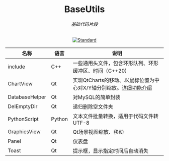 <p align="center">
	<h1 align="center">BaseUtils</h1>
	<h6 align="center">基础代码片段</h6>
</p>
<p align="center">
	<a href="https://en.wikipedia.org/wiki/C%2B%2B#Standardization">
		<img src="https://camo.githubusercontent.com/423d6adbdf505b49c76e2274cd93e423399fe5b2536e0f2f956189e75c21b67c/68747470733a2f2f696d672e736869656c64732e696f2f62616467652f632532422532422d31312f31342f31372f32302d626c75652e737667" alt="Standard">
	</a>
</p>

| 名称           | 语言   | 说明                                                         |
| -------------- | ------ | ------------------------------------------------------------ |
| include        | C++    | 一些通用头文件，包含环形队列、环形缓冲区、时间（C++20)       |
| ChartView      | Qt     | 实现QtCharts的移动、以鼠标位置为中心对X/Y轴分别缩放。[详细功能介绍](https://blog.csdn.net/kpengk/article/details/105800525) |
| DatabaseHelper | Qt     | 对MySQL的简单封装                                            |
| DelEmptyDir    | Qt     | 递归删除空文件夹                                             |
| PythonScript   | Python | 文本文件批量转换，适用于代码文件转UTF-8                      |
| GraphicsView   | Qt     | Qt场景视图缩放、移动                                         |
| Panel          | Qt     | 仪表盘                                                       |
| Toast          | Qt     | 提示框，显示指定时间后自动消失                               |

